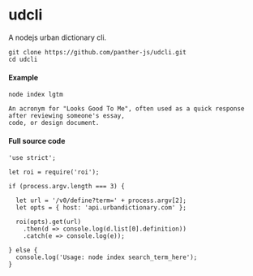 # udcli

A nodejs urban dictionary cli.

    git clone https://github.com/panther-js/udcli.git
    cd udcli

#### Example

    node index lgtm
    
    An acronym for "Looks Good To Me", often used as a quick response after reviewing someone's essay, 
    code, or design document.

#### Full source code

```
'use strict';

let roi = require('roi');

if (process.argv.length === 3) {

  let url = '/v0/define?term=' + process.argv[2];
  let opts = { host: 'api.urbandictionary.com' };

  roi(opts).get(url)
    .then(d => console.log(d.list[0].definition))
    .catch(e => console.log(e));

} else {
  console.log('Usage: node index search_term_here');
}
```
